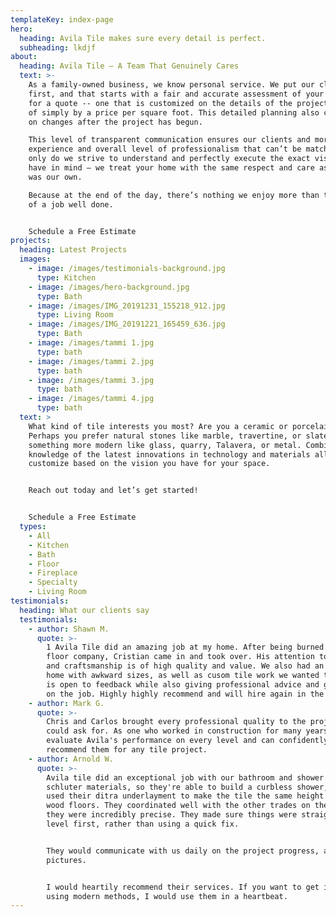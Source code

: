 ```yaml
---
templateKey: index-page
hero:
  heading: Avila Tile makes sure every detail is perfect.
  subheading: lkdjf
about:
  heading: Avila Tile – A Team That Genuinely Cares
  text: >-
    As a family-owned business, we know personal service. We put our clients
    first, and that starts with a fair and accurate assessment of your project
    for a quote -- one that is customized on the details of the project, instead
    of simply by a price per square foot. This detailed planning also cuts down
    on changes after the project has begun.

    This level of transparent communication ensures our clients and more smooth
    experience and overall level of professionalism that can’t be matched. Not
    only do we strive to understand and perfectly execute the exact vision you
    have in mind – we treat your home with the same respect and care as if it
    was our own.

    Because at the end of the day, there’s nothing we enjoy more than the pride
    of a job well done.


    Schedule a Free Estimate
projects:
  heading: Latest Projects
  images:
    - image: /images/testimonials-background.jpg
      type: Kitchen
    - image: /images/hero-background.jpg
      type: Bath
    - image: /images/IMG_20191231_155218_912.jpg
      type: Living Room
    - image: /images/IMG_20191221_165459_636.jpg
      type: Bath
    - image: /images/tammi 1.jpg
      type: bath
    - image: /images/tammi 2.jpg
      type: bath
    - image: /images/tammi 3.jpg
      type: bath
    - image: /images/tammi 4.jpg
      type: bath
  text: >
    What kind of tile interests you most? Are you a ceramic or porcelain person?
    Perhaps you prefer natural stones like marble, travertine, or slate – or
    something more modern like glass, quarry, Talavera, or metal. Combining our
    knowledge of the latest innovations in technology and materials allows us to
    customize based on the vision you have for your space.


    Reach out today and let’s get started!


    Schedule a Free Estimate
  types:
    - All
    - Kitchen
    - Bath
    - Floor
    - Fireplace
    - Specialty
    - Living Room
testimonials:
  heading: What our clients say
  testimonials:
    - author: Shawn M.
      quote: >-
        1 Avila Tile did an amazing job at my home. After being burned by a past
        floor company, Cristian came in and took over. His attention to detail
        and craftsmanship is of high quality and value. We also had an older
        home with awkward sizes, as well as cusom tile work we wanted to do. He
        is open to feedback while also giving professional advice and guidance
        on the job. Highly highly recommend and will hire again in the future!
    - author: Mark G.
      quote: >-
        Chris and Carlos brought every professional quality to the project one
        could ask for. As one who worked in construction for many years, I could
        evaluate Avila's performance on every level and can confidently
        recommend them for any tile project.
    - author: Arnold W.
      quote: >-
        Avila tile did an exceptional job with our bathroom and shower. They use
        schluter materials, so they're able to build a curbless shower, and they
        used their ditra underlayment to make the tile the same height as the
        wood floors. They coordinated well with the other trades on the job, and
        they were incredibly precise. They made sure things were straight and
        level first, rather than using a quick fix.


        They would communicate with us daily on the project progress, and sent
        pictures.


        I would heartily recommend their services. If you want to get it right,
        using modern methods, I would use them in a heartbeat.
---
```


